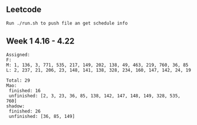 ## Leetcode
    Run ./run.sh to push file an get schedule info

## Week 1 4.16 - 4.22
    Assigned:
    F:
    M: 1, 136, 3, 771, 535, 217, 149, 202, 138, 49, 463, 219, 760, 36, 85
    L: 2, 237, 21, 206, 23, 148, 141, 138, 328, 234, 160, 147, 142, 24, 19
 
	Total: 29
	Mao:
	 finished: 16
	 unfinished: [2, 3, 23, 36, 85, 138, 142, 147, 148, 149, 328, 535, 760]
	shadow:
	 finished: 26
	 unfinished: [36, 85, 149]
